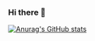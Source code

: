 ### Hi there 👋

[![Anurag's GitHub stats](https://github-readme-stats.vercel.app/api?username=gstibi&count_private=true)](https://github.com/anuraghazra/github-readme-stats)

<!--
**gstibi/gstibi** is a ✨ _special_ ✨ repository because its `README.md` (this file) appears on your GitHub profile.

Here are some ideas to get you started:

- 🔭 I’m currently working on ...
- 🌱 I’m currently learning ...
- 👯 I’m looking to collaborate on ...
- 🤔 I’m looking for help with ...
- 💬 Ask me about ...
- 📫 How to reach me: ...
- 😄 Pronouns: ...
- ⚡ Fun fact: ...
-->
